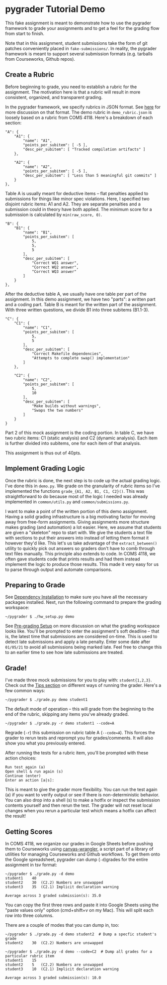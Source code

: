 pygrader Tutorial Demo
======================
This fake assignment is meant to demonstrate how to use the pygrader framework to grade your assignments and to get a feel for the grading flow from start to finish.

Note that in this assignment, student submissions take the form of git patches conveniently placed in `fake-submissions/`. In reality, the pygrader framework is meant to support several submission formats (e.g. tarballs from Courseworks, Github repos).

Create a Rubric
---------------
Before beginning to grade, you need to establish a rubric for the assignment. The motivation here is that a rubric will result in more consistent, organized, and transparent grading.

In the pygrader framework, we specify rubrics in JSON format. See [here](../README.md#repo-overview) for more discussion on that format. The demo rubric in `demo_rubric.json` is loosely based on a rubric from COMS 4118. Here's a breakdown of each section:

    "A": {
        "A1": {
            "name": "A1",
            "points_per_subitem": [ -5 ],
            "desc_per_subitem": [ "Tracked compilation artifacts" ]
        },

        "A2": {
            "name": "A2",
            "points_per_subitem": [ -5 ],
            "desc_per_subitem": [ "Less than 5 meaningful git commits" ]
        }
    },
Table A is usually meant for deductive items – flat penalties applied to submissions for things like minor spec violations. Here, I specified two disjoint rubric items: A1 and A2. They are separate penalties and a submission could in theory have both applied. The minimum score for a submission is calculated by `min(raw_score, 0)`.

    "B": {
        "B1": {
            "name": "B1",
            "points_per_subitem": [
                5,
                5,
                5
            ],
            "desc_per_subitem": [ 
                "Correct WQ1 answer",
                "Correct WQ2 answer",
                "Correct WQ3 answer"
            ]
        }
    },
After the deductive table A, we usually have one table per part of the assignment. In this demo assignment, we have two "parts": a written part and a coding part. Table B is meant for the written part of the assignment. With three written questions, we divide B1 into three subitems (B1.1-3).

    "C": {
        "C1": {
            "name": "C1",
            "points_per_subitem": [
                5,
                5
            ],
            "desc_per_subitem": [ 
                "Correct Makefile dependencies",
                "Attempts to complete swap() implementation"
            ]
        },

        "C2": {
            "name": "C2",
            "points_per_subitem": [
                5,
                10
            ],
            "desc_per_subitem": [ 
                "Make builds without warnings",
                "Swaps the two numbers"
            ]
        }
    }

Part 2 of this mock assignment is the coding portion. In table C, we have two rubric items: C1 (static analysis) and C2 (dynamic analysis). Each item is further divided into subitems, one for each item of that analysis.

This assignment is thus out of 40pts.

Implement Grading Logic
-----------------------
Once the rubric is done, the next step is to code up the actual grading logic. I've done this in `demo.py`. We grade on the granularity of rubric items so I've implemented the functions `grade_{A1, A2, B1, C1, C2}()`. This was straightforward to do because most of the logic I needed was already implemented in `common/utils.py` and `common/submissions.py`.

I want to make a point of the written portion of this demo assignment. Having a solid grading infrastructure is a big motivating factor for moving away from free-form assignments. Giving assignments more structure makes grading (and automation) a lot easier. Here, we assume that students are given a "skeleton" repo to start with. We give the students a text file with sections to put their answers into instead of letting them format it however they'd like. This let's us take advantage of the `extract_between()` utility to quickly pick out answers so graders don't have to comb through text files manually. This principle also extends to code. In COMS 4118, we often gave students code that prints results and had them instead implement the logic to produce those results. This made it very easy for us to parse through output and automate comparisons.

Preparing to Grade
------------------
See [Dependency Installation](../README.md#dependency-installation) to make sure you have all the necessary packages installed. Next, run the following command to prepare the grading workspace:

    ~/pygrader $ ./hw_setup.py demo

See [Pre-grading Setup](../README.md##pre-grading-setup) on more discussion on what the grading workspace looks like. You'll be prompted to enter the assignment's soft deadline – that is, the latest time that submissions are considered on-time. This is used to detect late submissions and apply a late penalty. Enter some date after `01/05/21` to avoid all submissions being marked late. Feel free to change this to an earlier time to see how late submissions are treated.

Grade!
------
I've made three mock submissions for you to play with: `student{1,2,3}`. Check out the [Tips section](../README.md##tips) on different ways of running the grader. Here's a few common ways:

    ~/pygrader $ ./grade.py demo student1

The default mode of operation – this will grade from the beginning to the end of the rubric, skipping any items you've already graded.

    ~/pygrader $ ./grade.py -r demo student1 --code=A

Regrade (`-r`) this submission on rubric table A (`--code=A`). This forces the grader to rerun tests and reprompt you for grades/comments. It will also show you what you previously entered.


After running the tests for a rubric item, you'll be prompted with these action choices:

    Run test again (a)
    Open shell & run again (s)
    Continue (enter)
    Enter an action [a|s]:

This is meant to give the grader more flexibility. You can run the test again (a) if you want to verify output or see if there is non-deterministic behavior. You can also drop into a shell (s) to make a hotfix or inspect the submission contents yourself and then rerun the test. The grader will not reset local changes when you rerun a particular test which means a hotfix can affect the result!

Getting Scores
--------------
In COMS 4118, we organize our grades in Google Sheets before pushing them to Courseworks using [canvas-wrangler](https://github.com/cs3157/boatswain#canvas-wrangler), a script part of a library of utilities for managing Courseworks and Github workflows. To get them onto the Google spreadsheet, pygrader can dump (`-d`)grades for the entire assignment in tsv format:

    ~/pygrader $ ./grade.py -d demo
    student1	40
    student2	30	(C2.2) Numbers are unswapped
    student3	35	(C2.1) Implicit declaration warning

    Average across 3 graded submission(s): 35.0


You can copy the first three rows and paste it into Google Sheets using the "paste values only" option (cmd+shift+v on my Mac). This will split each row into three columns.

There are a couple of modes that you can dump in, too:

    ~/pygrader $ ./grade.py -d demo student2  # Dump a specfic student's grade
    student2	30	(C2.2) Numbers are unswapped

    ~/pygrader $ ./grade.py -d demo --code=C2  # Dump all grades for a particular rubric item
    student1	15
    student2	5	(C2.2) Numbers are unswapped
    student3	10	(C2.1) Implicit declaration warning

    Average across 3 graded submission(s): 10.0